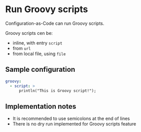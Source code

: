 # Run Groovy scripts

Configuration-as-Code can run Groovy scripts.

Groovy scripts cen be:
 * inline, with entry `script`
 * from `url`
 * from local file, using `file`

## Sample configuration

```yaml
groovy:
  - script: >
      println("This is Groovy script!");
```



## Implementation notes

 * It is recommended to use semicolons at the end of lines
 * There is no dry run implemented for Groovy scripts feature

